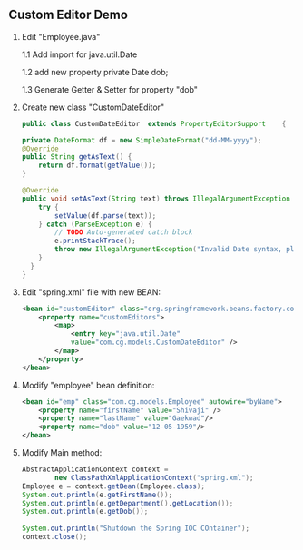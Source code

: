 ## Custom Editor Demo
1. Edit "Employee.java"
	
	1.1 Add import for java.util.Date
	
	1.2 add new property 
		private Date dob;
	
	1.3 Generate Getter & Setter for property "dob"

2. Create new class "CustomDateEditor"

	```java
	public class CustomDateEditor  extends PropertyEditorSupport	{

	private DateFormat df = new SimpleDateFormat("dd-MM-yyyy");
	@Override
	public String getAsText() {
		return df.format(getValue());
	}

	@Override
	public void setAsText(String text) throws IllegalArgumentException {
		try {
			setValue(df.parse(text));
		} catch (ParseException e) {
			// TODO Auto-generated catch block
			e.printStackTrace();
			throw new IllegalArgumentException("Invalid Date syntax, please use dd-MM-yyyy");
		}
	  }
	}
	```

3.	Edit "spring.xml" file with new BEAN:

	```xml
	<bean id="customEditor" class="org.springframework.beans.factory.config.CustomEditorConfigurer">
		<property name="customEditors">
			<map>
				<entry key="java.util.Date" 
				value="com.cg.models.CustomDateEditor" />
			</map>
		</property>
	</bean>
	```
		
3.	Modify "employee" bean definition:

	```xml
	<bean id="emp" class="com.cg.models.Employee" autowire="byName">
		<property name="firstName" value="Shivaji" />
		<property name="lastName" value="Gaekwad"/>
		<property name="dob" value="12-05-1959"/>
	</bean>
	```

4.	Modify Main method:

	```java	
	AbstractApplicationContext context =
			new ClassPathXmlApplicationContext("spring.xml");
	Employee e = context.getBean(Employee.class);
	System.out.println(e.getFirstName());
	System.out.println(e.getDepartment().getLocation());
	System.out.println(e.getDob());
		
	System.out.println("Shutdown the Spring IOC COntainer");
	context.close();
	```
